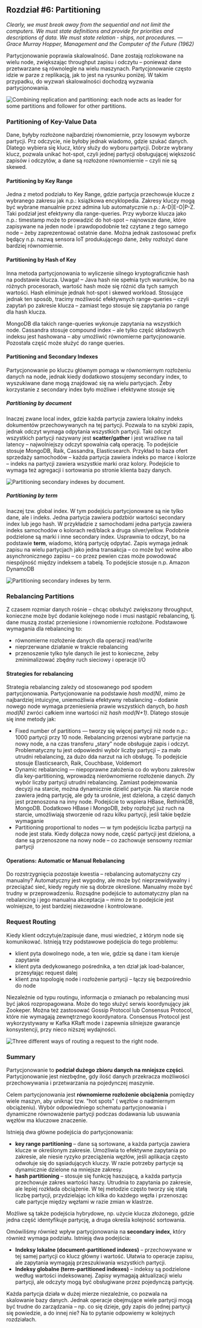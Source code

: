 ## Rozdział #6: Partitioning

*Clearly, we must break away from the sequential and not limit the computers. We must state definitions and provide for
priorities and descriptions of data. We must state relation ‐ ships, not procedures. — Grace Murray Hopper, Management
and the Computer of the Future (1962)*

Partycjonowanie poprawia skalowalność. Dane zostają rozlokowane na wielu node, zwiększając throughput zapisu i odczytu –
ponieważ dane przetwarzane są równolegle na wielu maszynach. Partycjonowanie często idzie w parze z replikacją, jak to
jest na rysunku poniżej. W takim przypadku, do wyzwań skalowalności dochodzą wyzwania partycjonowania.

![Combining replication and partitioning: each node acts as leader for some partitions and follower for other partitions.](/assets/images/ddia/06-01.png "Combining replication and partitioning: each node acts as leader for some partitions and follower for other partitions.")

### Partitioning of Key-Value Data

Dane, byłyby rozłożone najbardziej równomiernie, przy losowym wyborze partycji. Prz odczycie, nie byłoby jednak wiadomo,
gdzie szukać danych. Dlatego wybiera się klucz, który służy do wyboru partycji. Dobrze wybrany klucz, pozwala unikać
hot-spot, czyli jednej partycji obsługującej większość zapisów i odczytów, a dane są rozłożone równomiernie – czyli nie
są skewed.

#### Partitioning by Key Range

Jedna z metod podziału to Key Range, gdzie partycja przechowuje klucze z wybranego zakresu jak n.p.: książkowa
encyklopedia. Zakresy kluczy mogą być wybrane manualnie przez admina lub automatycznie n.p.: A-D|E-O|P-Z. Taki podział
jest efektywny dla range-queries. Przy wyborze klucza jako n.p.: timestamp może to prowadzić do hot-spot – najnowsze
dane, które zapisywane na jeden node i prawdopodobnie też czytane z tego samego node – żeby zaprezentować ostatnie dane.
Można jednak zastosować prefix będący n.p. nazwą sensora IoT produkującego dane, żeby rozłożyć dane bardziej
równomiernie.

#### Partitioning by Hash of Key

Inna metoda partycjonowania to wyliczenie silnego kryptograficznie hash na podstawie klucza. Uwaga! – Java hash nie
spełnia tych warunków, bo na różnych procesorach, wartość hash może się różnić dla tych samych wartości. Hash eliminuje
jednak hot-spot i skewed workload. Stosujące jednak ten sposób, tracimy możliwość efektywnych range-queries – czyli
zapytań po zakresie klucza – zamiast tego stosuje się zapytania po range dla hash klucza.

MongoDB dla takich range-queries wykonuje zapytania na wszystkich node. Cassandra stosuje compound index – ale tylko
część składowych indeksu jest hashowana – aby umożliwić równomierne partycjonowanie. Pozostała część może służyć do
range queries.

#### Partitioning and Secondary Indexes

Partycjonowanie po kluczu głównym pomaga w równomiernym rozłożeniu danych na node, jednak kiedy dodatkowo stosujemy
secondary index, to wyszukiwane dane mogą znajdować się na wielu partycjach. Żeby korzystanie z secondary index było
możliwe i efektywne stosuje się

##### Partitioning by document

Inaczej zwane local index, gdzie każda partycja zawiera lokalny indeks dokumentów przechowywanych na tej partycji.
Pozwala to na szybki zapis, jednak odczyt wymaga odpytania wszystkich partycji. Taki odczyt wszystkich partycji nazywany
jest **scatter/gather** i jest wrażliwe na tail latency – najwolniejszy odczyt spowalnia całą operację. To podejście
stosuje MongoDB, Raik, Cassandra, Elasticsearch. Przykład to baza ofert sprzedaży samochodów – każda partycja zawiera
indeks po marce i kolorze – indeks na partycji zawiera wszystkie marki oraz kolory. Podejście to wymaga też agregacji i
sortowania po stronie klienta bazy danych.

![Partitioning secondary indexes by document.](/assets/images/ddia/06-02.png "Partitioning secondary indexes by document.")

##### Partitioning by term

Inaczej tzw. global index. W tym podejściu partycjonowane są nie tylko dane, ale i indeks. Jedna partycja zawiera
podzbiór wartości secondary index lub jego hash. W przykładzie z samochodami jedna partycja zawiera indeks samochodów o
kolorach red/black a druga silver/yellow. Podobnie podzielone są marki i inne secondary index. Usprawnia to odczyt, bo
na podstawie **term**, wiadomo, którą partycję odpytać. Zapis wymaga jednak zapisu na wielu partycjach jako jedna
transakcja – co może być wolne albo asynchronicznego zapisu – co przez pewien czas może powodować niespójność między
indeksem a tabelą. To podejście stosuje n.p. Amazon DynamoDB

![Partitioning secondary indexes by term.](/assets/images/ddia/06-03.png "Partitioning secondary indexes by term.")

### Rebalancing Partitions

Z czasem rozmiar danych rośnie – chcąc obsłużyć zwiększony throughput, konieczne może być dodanie kolejnego node i musi
nastąpić rebalancing, tj. dane muszą zostać przeniesione i równomiernie rozłożone. Podstawowe wymagania dla rebalancing
to:

* równomierne rozłożenie danych dla operacji read/write
* nieprzerwane działanie w trakcie rebalancing
* przenoszenie tylko tyle danych ile jest to konieczne, żeby zminimalizować zbędny ruch sieciowy i operacje I/O

#### Strategies for rebalancing

Strategia rebalancing zależy od stosowanego pod spodem partycjonowania. Partycjonowanie na podstawie *hash mod(N)*, mimo
że najbardziej intuicyjne, uniemożliwia efektywny rebalancing – dodanie nowego node wymaga przeniesienia prawie
wszystkich danych, bo *hash mod(N)* zwróci całkiem inne wartości niż *hash mod(N+1)*. Dlatego stosuje się inne metody
jak:

* Fixed number of partitions — tworzy się więcej partycji niż node n.p.: 1000 partycji przy 10 node. Rebalancing
  przenosi wybrane partycje na nowy node, a na czas transferu „stary” node obsługuje zapis i odczyt. Problematyczny tu
  jest odpowiedni wybór liczby partycji – za mało utrudni rebalancing, za dużo dda narzut na ich obsługę. To podejście
  stosuje Elasticsearch, Raik, Couchbase, Voldemort
* Dynamic rebalancing — niepoprawne założenia co do wyboru zakresów dla key-partitioning, wprowadzą nierównomierne
  rozłożenie danych. Zły wybór liczby partycji utrudni rebalancing. Zamiast podejmowania decyzji na starcie, można
  dynamicznie dzielić partycje. Na starcie node zawiera jedną partycję, ale gdy ta urośnie, jest dzielona, a część
  danych jest przenoszona na inny node. Podejście to wspiera HBase, RethinkDB, MongoDB. Dodatkowo HBase i MongoDB, żeby
  rozłożyć już ruch na starcie, umożliwiają stworzenie od razu kilku partycji, jeśli takie będzie wymaganie
* Partitioning proportional to nodes — w tym podejściu liczba partycji na node jest stała. Kiedy dołącza nowy node,
  część partycji jest dzielona, a dane są przenoszone na nowy node – co zachowuje sensowny rozmiar partycji

#### Operations: Automatic or Manual Rebalancing

Do rozstrzygnięcia pozostaje kwestia – rebalancing automatyczny czy manualny? Automatyczny jest wygodny, ale może być
nieprzewidywalny i przeciążać sieć, kiedy reguły nie są dobrze określone. Manualny może być trudny w przeprowadzeniu.
Rozsądne podejście to automatyczny plan na rebalancing i jego manualna akceptacja – mimo że to podejście jest
wolniejsze, to jest bardziej niezawodne i kontrolowane.

### Request Routing

Kiedy klient odczytuje/zapisuje dane, musi wiedzieć, z którym node się komunikować. Istnieją trzy podstawowe podejścia
do
tego problemu:

* klient pyta dowolnego node, a ten wie, gdzie są dane i tam kieruje zapytanie
* klient pyta dedykowanego pośrednika, a ten dział jak load-balancer, przesyłając request dalej
* klient zna topologię node i rozłożenie partycji – łączy się bezpośrednio do node

Niezależnie od typu routingu, informacja o zmianach po rebalancing musi być jakoś rozpropagowana. Może do tego służyć
serwis koordynujący jak Zookeper. Można też zastosować Gossip Protocol lub Consensus Protocol, które nie wymagają
zewnętrznego koordynatora. Consensus Protocol jest wykorzystywany w Kafka KRaft mode i zapewnia silniejsze gwarancje
konsystencji, przy nieco niższej wydajności.

![Three different ways of routing a request to the right node.](/assets/images/ddia/06-04.png "Three different ways of routing a request to the right node.")

### Summary

Partycjonowanie to **podział dużego zbioru danych na mniejsze części**. Partycjonowanie jest niezbędne, gdy ilość danych
przekracza możliwości przechowywania i przetwarzania na pojedynczej maszynie.

Celem partycjonowania jest **równomierne rozłożenie obciążenia** pomiędzy wiele maszyn, aby uniknąć tzw. "hot spots" (
węzłów o nadmiernym obciążeniu). Wybór odpowiedniego schematu partycjonowania i dynamiczne równoważenie partycji podczas
dodawania lub usuwania węzłów ma kluczowe znaczenie.

Istnieją dwa główne podejścia do partycjonowania:

* **key range partitioning** – dane są sortowane, a każda partycja zawiera klucze w określonym zakresie. Umożliwia to
  efektywne zapytania po zakresie, ale niesie ryzyko przeciążenia węzłów, jeśli aplikacja często odwołuje się do
  sąsiadujących kluczy. W razie potrzeby partycje są dynamicznie dzielone na mniejsze zakresy.
* **hash partitioning** – stosuje się funkcję haszującą, a każda partycja przechowuje zakres wartości haszy. Utrudnia to
  zapytania po zakresie, ale lepiej rozkłada obciążenie. W tej metodzie często tworzy się stałą liczbę partycji,
  przydzielając ich kilka do każdego węzła i przenosząc całe partycje między węzłami w razie zmian w klastrze.

Możliwe są także podejścia hybrydowe, np. użycie klucza złożonego, gdzie jedna część identyfikuje partycję, a druga
określa kolejność sortowania.

Omówiliśmy również wpływ partycjonowania na **secondary index**, który również wymaga podziału. Istnieją dwa podejścia:

* **Indeksy lokalne (document-partitioned indexes)** – przechowywane w tej samej partycji co klucz główny i wartość.
  Ułatwia to operacje zapisu, ale zapytania wymagają przeszukiwania wszystkich partycji.
* **Indeksy globalne (term-partitioned indexes)** – indeksy są podzielone według wartości indeksowanej. Zapisy wymagają
  aktualizacji wielu partycji, ale odczyty mogą być obsługiwane przez pojedynczą partycję.

Każda partycja działa w dużej mierze niezależnie, co pozwala na skalowanie bazy danych. Jednak operacje obejmujące wiele
partycji mogą być trudne do zarządzania – np. co się dzieje, gdy zapis do jednej partycji się powiedzie, a do innej nie?
Na to pytanie odpowiemy w kolejnych rozdziałach.

